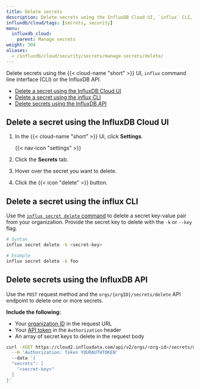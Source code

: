 ```yaml
---
title: Delete secrets
description: Delete secrets using the InfluxDB Cloud UI, `influx` CLI, or the InfluxDB API.
influxdb/cloud/tags: [secrets, security]
menu:
  influxdb_cloud:
    parent: Manage secrets
weight: 304
aliases:
  - /influxdb/cloud/security/secrets/manage-secrets/delete/
---
```


Delete secrets using the {{< cloud-name "short" >}} UI, `influx` command line interface (CLI) or the InfluxDB API.

- [Delete a secret using the InfluxDB Cloud UI](#delete-a-secret-using-the-influxdb-cloud-ui)
- [Delete a secret using the influx CLI](#delete-a-secret-using-the-influx-cli)
- [Delete secrets using the InfluxDB API](#delete-secrets-using-the-influxdb-api)

## Delete a secret using the InfluxDB Cloud UI

1. In the {{< cloud-name "short" >}} UI, click **Settings**.

    {{< nav-icon "settings" >}}
2. Click the **Secrets** tab.
3. Hover over the secret you want to delete.
4. Click the {{< icon "delete" >}} button.

## Delete a secret using the influx CLI
Use the [`influx secret delete` command](/influxdb/cloud/reference/cli/influx/secret/delete/)
to delete a secret key-value pair from your organization.
Provide the secret key to delete with the `-k` or `--key` flag.

```sh
# Syntax
influx secret delete -k <secret-key>

# Example
influx secret delete -k foo
```

## Delete secrets using the InfluxDB API
Use the `POST` request method and the `orgs/{orgID}/secrets/delete` API endpoint
to delete one or more secrets.

**Include the following:**

- Your [organization ID](/influxdb/cloud/organizations/view-orgs/#view-your-organization-id) in the request URL
- Your [API token](/influxdb/cloud/security/tokens/view-tokens/) in the `Authorization` header
- An array of secret keys to delete in the request body

<!-- -->
```bash
curl -XGET https://cloud2.influxdata.com/api/v2/orgs/<org-id>/secrets/delete \
  --H 'Authorization: Token YOURAUTHTOKEN'
  --data '{
  "secrets": [
    "<secret-key>"
  ]
}'
```
